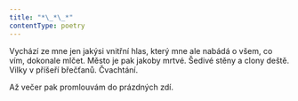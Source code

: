 ```yaml
---
title: "*\_*\_*"
contentType: poetry
---
```


<section>

Vychází ze mne jen jakýsi vnitřní hlas, který mne ale nabádá o všem, co vím, dokonale mlčet. Město je pak jakoby mrtvé. Šedivé stěny a clony deště. Vilky v příšeří břečťanů. Čvachtání.  

Až večer pak promlouvám do prázdných zdí.

</section>
